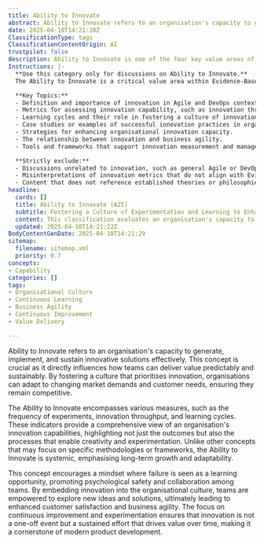 ```yaml
---
title: Ability to Innovate
abstract: Ability to Innovate refers to an organisation's capacity to generate, implement, and sustain innovative solutions effectively, which is essential for delivering value in a predictable and sustainable manner. This concept is rooted in the need for organisations to adapt to changing market demands and customer needs, thereby maintaining competitiveness. It encompasses various measures, such as the frequency of experiments, innovation throughput, and learning cycles, which collectively provide insight into an organisation's innovation capabilities. By focusing on systemic growth and adaptability rather than specific methodologies, the Ability to Innovate fosters a culture that views failure as a learning opportunity, promoting psychological safety and collaboration among teams. This cultural embedding of innovation empowers teams to explore new ideas and solutions, leading to enhanced customer satisfaction and increased business agility. The emphasis on continuous improvement and experimentation ensures that innovation becomes a sustained effort rather than a sporadic occurrence, positioning it as a fundamental aspect of modern product development and organisational design.
date: 2025-04-10T14:21:20Z
ClassificationType: tags
ClassificationContentOrigin: AI
trustpilot: false
description: Ability to Innovate is one of the four key value areas of Evidence‑Based Management that gauges organizational capability in terms of innovation. It is composed of a group of measures that assess how effectively an organization generates, implements, and sustains innovative solutions. Rather than a single metric, this group may include indicators like the frequency of experiments, innovation throughput, and learning cycles, offering a broad view of the organization’s capacity to innovate.
Instructions: |-
  **Use this category only for discussions on Ability to Innovate.**  
  The Ability to Innovate is a critical value area within Evidence-Based Management that evaluates an organisation's capacity to foster and sustain innovation. This category focuses on the mechanisms and practices that enable organisations to generate, implement, and maintain innovative solutions effectively. It encompasses a range of metrics that provide insights into the innovation process rather than relying on a single measure.

  **Key Topics:**
  - Definition and importance of innovation in Agile and DevOps contexts.
  - Metrics for assessing innovation capability, such as innovation throughput and frequency of experiments.
  - Learning cycles and their role in fostering a culture of innovation.
  - Case studies or examples of successful innovation practices in organisations.
  - Strategies for enhancing organisational innovation capacity.
  - The relationship between innovation and business agility.
  - Tools and frameworks that support innovation measurement and management.

  **Strictly exclude:**
  - Discussions unrelated to innovation, such as general Agile or DevOps practices that do not focus on innovation.
  - Misinterpretations of innovation metrics that do not align with Evidence-Based Management principles.
  - Content that does not reference established theories or philosophies related to innovation in the context of Agile, DevOps, or Lean methodologies.
headline:
  cards: []
  title: Ability to Innovate (A2I)
  subtitle: Fostering a Culture of Experimentation and Learning to Enhance Organisational Innovation Capacity
  content: This classification evaluates an organisation's capacity to generate and sustain innovative solutions through systematic experimentation and learning. It encompasses practices related to idea generation, implementation processes, and the effectiveness of feedback loops, highlighting the importance of a culture that embraces change and continuous improvement.
  updated: 2025-04-10T14:21:22Z
BodyContentGenDate: 2025-04-10T14:21:29
sitemap:
  filename: sitemap.xml
  priority: 0.7
concepts:
- Capability
categories: []
tags:
- Organisational Culture
- Continuous Learning
- Business Agility
- Continuous Improvement
- Value Delivery

---
```

Ability to Innovate refers to an organisation's capacity to generate, implement, and sustain innovative solutions effectively. This concept is crucial as it directly influences how teams can deliver value predictably and sustainably. By fostering a culture that prioritises innovation, organisations can adapt to changing market demands and customer needs, ensuring they remain competitive.

The Ability to Innovate encompasses various measures, such as the frequency of experiments, innovation throughput, and learning cycles. These indicators provide a comprehensive view of an organisation's innovation capabilities, highlighting not just the outcomes but also the processes that enable creativity and experimentation. Unlike other concepts that may focus on specific methodologies or frameworks, the Ability to Innovate is systemic, emphasising long-term growth and adaptability.

This concept encourages a mindset where failure is seen as a learning opportunity, promoting psychological safety and collaboration among teams. By embedding innovation into the organisational culture, teams are empowered to explore new ideas and solutions, ultimately leading to enhanced customer satisfaction and business agility. The focus on continuous improvement and experimentation ensures that innovation is not a one-off event but a sustained effort that drives value over time, making it a cornerstone of modern product development.
